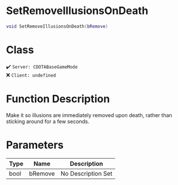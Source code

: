 # SetRemoveIllusionsOnDeath
```lua
void SetRemoveIllusionsOnDeath(bRemove)
```
# Class
✔️ `Server: CDOTABaseGameMode`  
❌ `Client: undefined`  

# Function Description
Make it so illusions are immediately removed upon death, rather than sticking around for a few seconds.
# Parameters
Type|Name|Description
--|--|--
bool|bRemove|No Description Set
